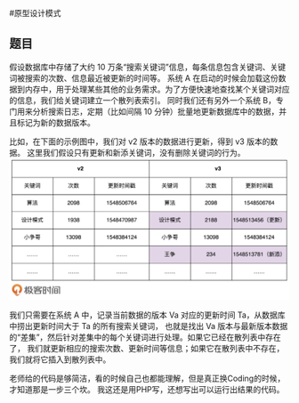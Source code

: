 #原型设计模式
## 题目
假设数据库中存储了大约 10 万条“搜索关键词”信息，每条信息包含关键词、关键词被搜索的次数、信息最近被更新的时间等。
系统 A 在启动的时候会加载这份数据到内存中，用于处理某些其他的业务需求。为了方便快速地查找某个关键词对应的信息，我们给关键词建立一个散列表索引。
同时我们还有另外一个系统 B，专门用来分析搜索日志，定期（比如间隔 10 分钟）批量地更新数据库中的数据，并且标记为新的数据版本。

比如，在下面的示例图中，我们对 v2 版本的数据进行更新，得到 v3 版本的数据。
这里我们假设只有更新和新添关键词，没有删除关键词的行为。
![img](./05233c28ddda51b81dfd946ffdef640e.jpg)

我们只需要在系统 A 中，记录当前数据的版本 Va 对应的更新时间 Ta，从数据库中捞出更新时间大于 Ta 的所有搜索关键词，
也就是找出 Va 版本与最新版本数据的“差集”，然后针对差集中的每个关键词进行处理。如果它已经在散列表中存在了，
我们就更新相应的搜索次数、更新时间等信息；如果它在散列表中不存在，我们就将它插入到散列表中。

老师给的代码是够简洁，看的时候自己也都能理解，但是真正换Coding的时候，才知道那是一步三个坎。
我这还是用PHP写，还想写出可以运行出结果的代码。